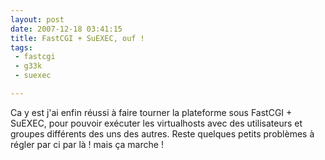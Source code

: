 ```yaml
---
layout: post
date: 2007-12-18 03:41:15
title: FastCGI + SuEXEC, ouf !
tags:
 - fastcgi
 - g33k
 - suexec

---
```


Ca y est j'ai enfin réussi à faire tourner la plateforme sous FastCGI + SuEXEC, pour pouvoir exécuter les virtualhosts avec des utilisateurs et groupes différents des uns des autres.
Reste quelques petits problèmes à régler par ci par là ! mais ça marche !
